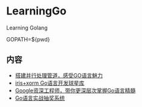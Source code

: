 # LearningGo

Learning Golang

GOPATH=${pwd}

## 内容

- [搭建并行处理管道，感受GO语言魅力](./src/conc-sort)
- [iris+xorm Go语言开发球星库](src/iris-xorm)
- [Google资深工程师，带你更深层次掌握Go语言精髓](./src/learngo)
- [Go语言实战抽奖系统](src/lottery)
